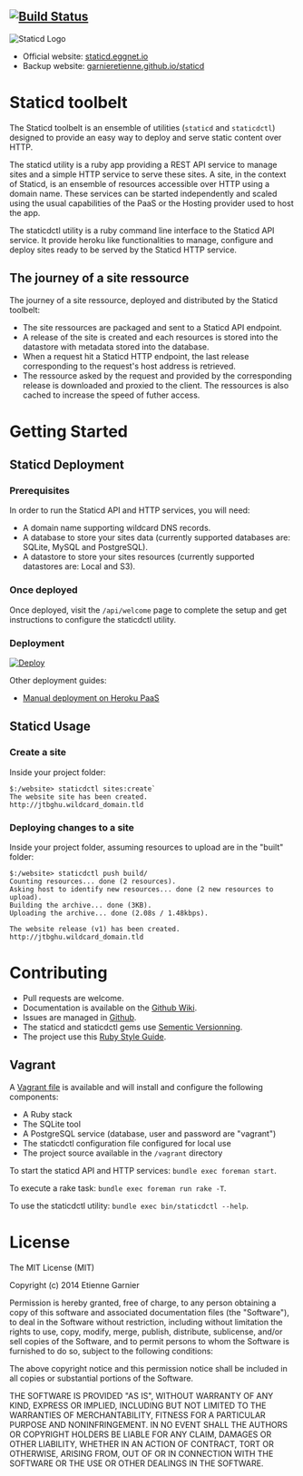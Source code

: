 [![Build Status](https://travis-ci.org/garnieretienne/staticd.svg?branch=master)](https://travis-ci.org/garnieretienne/staticd)
-----

![Staticd Logo](http://staticd.eggnet.io/images/staticd_logo.png)

* Official website: [staticd.eggnet.io](http://staticd.eggnet.io/)
* Backup website: [garnieretienne.github.io/staticd](https://garnieretienne.github.io/staticd/)


# Staticd toolbelt

The Staticd toolbelt is an ensemble of utilities (`staticd` and `staticdctl`)
designed to provide an easy way to deploy and serve static content over HTTP.

The staticd utility is a ruby app providing a REST API service to manage sites
and a simple HTTP service to serve these sites. A site, in the context of
Staticd, is an ensemble of resources accessible over HTTP using a domain name.
These services can be started independently and scaled using the usual
capabilities of the PaaS or the Hosting provider used to host the app.

The staticdctl utility is a ruby command line interface to the Staticd API
service. It provide heroku like functionalities to manage, configure and deploy
sites ready to be served by the Staticd HTTP service.

## The journey of a site ressource

The journey of a site ressource, deployed and distributed by the Staticd
toolbelt:

* The site ressources are packaged and sent to a Staticd API endpoint.
* A release of the site is created and each resources is stored into the
  datastore with metadata stored into the database.
* When a request hit a Staticd HTTP endpoint, the last release
  corresponding to the request's host address is retrieved.
* The ressource asked by the request and provided by the corresponding release
  is downloaded and proxied to the client. The ressources is also cached to
  increase the speed of futher access.

# Getting Started

## Staticd Deployment

### Prerequisites

In order to run the Staticd API and HTTP services, you will need:
* A domain name supporting wildcard DNS records.
* A database to store your sites data
  (currently supported databases are: SQLite, MySQL and PostgreSQL).
* A datastore to store your sites resources
  (currently supported datastores are: Local and S3).

### Once deployed

Once deployed, visit the `/api/welcome` page to complete the setup and get
instructions to configure the staticdctl utility.

### Deployment

[![Deploy](https://www.herokucdn.com/deploy/button.png)](https://heroku.com/deploy)

Other deployment guides:

* [Manual deployment on Heroku PaaS](https://github.com/garnieretienne/staticd/wiki/Manual-deployment-on-Heroku-PaaS)

## Staticd Usage

### Create a site

Inside your project folder:

```
$:/website> staticdctl sites:create`
The website site has been created.
http://jtbghu.wildcard_domain.tld
```

### Deploying changes to a site

Inside your project folder, assuming resources to upload are in the "built"
folder:

```
$:/website> staticdctl push build/
Counting resources... done (2 resources).
Asking host to identify new resources... done (2 new resources to upload).
Building the archive... done (3KB).
Uploading the archive... done (2.08s / 1.48kbps).

The website release (v1) has been created.
http://jtbghu.wildcard_domain.tld
```

# Contributing

* Pull requests are welcome.
* Documentation is available on the
  [Github Wiki](https://github.com/garnieretienne/staticd/wiki).
* Issues are managed in
  [Github](https://github.com/garnieretienne/staticd/issues).
* The staticd and staticdctl gems use
  [Sementic Versionning](http://semver.org/).
* The project use this
  [Ruby Style Guide](https://github.com/bbatsov/ruby-style-guide#the-ruby-style-guide).

## Vagrant

A [Vagrant file](Vagrantfile) is available and will install and
configure the following components:

* A Ruby stack
* The SQLite tool
* A PostgreSQL service (database, user and password are "vagrant")
* The staticdctl configuration file configured for local use
* The project source available in the `/vagrant` directory

To start the staticd API and HTTP services: `bundle exec foreman start`.

To execute a rake task: `bundle exec foreman run rake -T`.

To use the staticdctl utility: `bundle exec bin/staticdctl --help`.

# License

The MIT License (MIT)

Copyright (c) 2014 Etienne Garnier

Permission is hereby granted, free of charge, to any person obtaining a copy
of this software and associated documentation files (the "Software"), to deal
in the Software without restriction, including without limitation the rights
to use, copy, modify, merge, publish, distribute, sublicense, and/or sell
copies of the Software, and to permit persons to whom the Software is
furnished to do so, subject to the following conditions:

The above copyright notice and this permission notice shall be included in
all copies or substantial portions of the Software.

THE SOFTWARE IS PROVIDED "AS IS", WITHOUT WARRANTY OF ANY KIND, EXPRESS OR
IMPLIED, INCLUDING BUT NOT LIMITED TO THE WARRANTIES OF MERCHANTABILITY,
FITNESS FOR A PARTICULAR PURPOSE AND NONINFRINGEMENT. IN NO EVENT SHALL THE
AUTHORS OR COPYRIGHT HOLDERS BE LIABLE FOR ANY CLAIM, DAMAGES OR OTHER
LIABILITY, WHETHER IN AN ACTION OF CONTRACT, TORT OR OTHERWISE, ARISING FROM,
OUT OF OR IN CONNECTION WITH THE SOFTWARE OR THE USE OR OTHER DEALINGS IN
THE SOFTWARE.
